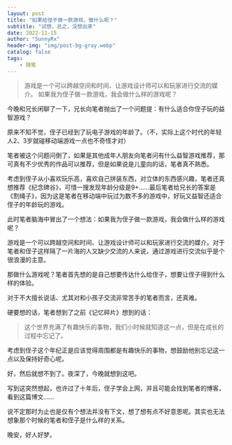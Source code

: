 ```yaml
---
layout: post
title: "如果给侄子做一款游戏，做什么呢？"
subtitle: "试想，总之，没想出来"
date: 2022-11-15
author: "SunnyRx"
header-img: "img/post-bg-gray.webp"
catalog: false
tags:
    - 随笔
---
```


> 游戏是一个可以跨越空间和时间、让游戏设计师可以和玩家进行交流的媒介。 
如果我为侄子做一款游戏，我会做什么样的游戏呢？

今晚和兄长闲聊了一下，兄长向笔者抛出了一个问题提：有什么适合你侄子玩的益智游戏？

原来不知不觉，侄子已经到了玩电子游戏的年龄了。（不，实际上这个时代的年轻人2、3岁就碰移动端游戏一点也不奇怪才对）

笔者被这个问题问倒了，如果是其他成年人朋友向笔者问有什么益智游戏推荐，那可真有不少优秀的作品可以推荐，但是如果说是儿童向的话，笔者真不熟悉。

考虑到侄子从小喜欢玩乐高，喜欢自己拼装东西，对立体的东西感兴趣，笔者还真想推荐《纪念碑谷》，可惜一搜发现年龄分级是9+……最后笔者给兄长的答案是《割绳子》，因为这是笔者在移动端中玩过为数不多的游戏中，好玩又益智还适合侄子的年龄玩的游戏。

此时笔者脑海中冒出了一个想法：如果我为侄子做一款游戏，我会做什么样的游戏呢？

游戏是一个可以跨越空间和时间、让游戏设计师可以和玩家进行交流的媒介。对于笔者和侄子这样隔了一片海的人又缺少交流的人来说，通过游戏进行交流似乎是个很浪漫的主意。

那做什么游戏呢？笔者首先想的是自己想要传达什么给侄子，想要让侄子得到什么样的体验。

对于不大擅长说话、尤其对和小孩子交流非常苦手的笔者而言，还真难。

硬要想的话，笔者想到了之前《记忆碎片》想到的话：

> 这个世界充满了有趣快乐的事物，我们小时候就知道这一点，但是在成长的过程中忘记了。

考虑到侄子这个年纪正是应该觉得周围都是有趣快乐的事物，想鼓励他别忘记这一点以及保持好奇心呢。

好，然后就想不到了。夜深了，今晚就想到这吧。

写到这突然想起，也许过了十年后，侄子学会上网，并且可能会找到笔者的博客，看到这篇博文……

说不定那时为止也是仅有个想法并没有下文，想了想有点不好意思呢。其实也无法想象那个时候的笔者和侄子是什么样的关系。

晚安，好人好梦。